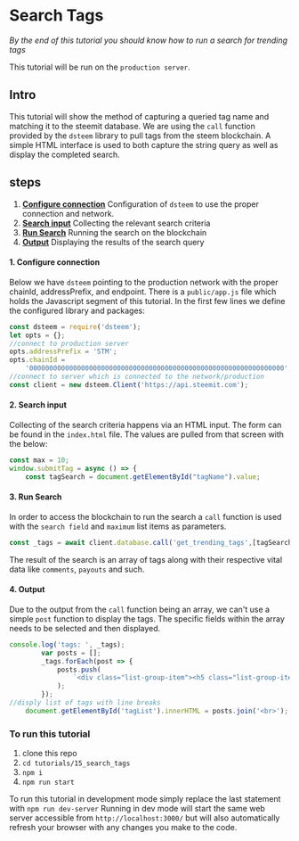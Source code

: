 # Search Tags

*By the end of this tutorial you should know how to run a search for trending tags*

This tutorial will be run on the `production server`.

## Intro

This tutorial will show the method of capturing a queried tag name and matching it to the steemit database. We are using the `call` function provided by the `dsteem` library to pull tags from the steem blockchain. A simple HTML interface is used to both capture the string query as well as display the completed search.

## steps

 1. [**Configure connection**](#configure-conn) Configuration of `dsteem` to use the proper connection and network.
 2. [**Search input**](#search-input) Collecting the relevant search criteria
 3. [**Run Search**](#run_search) Running the search on the blockchain
 4. [**Output**](#output) Displaying the results of the search query

#### 1. Configure connection <a name="configure-conn"></a>

Below we have `dsteem` pointing to the production network with the proper chainId, addressPrefix, and endpoint. There is a `public/app.js` file which holds the Javascript segment of this tutorial. In the first few lines we define the configured library and packages:

```javascript
const dsteem = require('dsteem');
let opts = {};
//connect to production server
opts.addressPrefix = 'STM';
opts.chainId =
    '0000000000000000000000000000000000000000000000000000000000000000';
//connect to server which is connected to the network/production
const client = new dsteem.Client('https://api.steemit.com');
```

#### 2. Search input <a name="seach-input"></a>

Collecting of the search criteria happens via an HTML input. The form can be found in the `index.html` file. The values are pulled from that screen with the below:

```javascript
const max = 10;
window.submitTag = async () => {
    const tagSearch = document.getElementById("tagName").value;
```

#### 3. Run Search <a name="run-search"></a>

In order to access the blockchain to run the search a `call` function is used with the `search field` and `maximum` list items as parameters.

```javascript
const _tags = await client.database.call('get_trending_tags',[tagSearch, max]);
```

The result of the search is an array of tags along with their respective vital data like `comments`, `payouts` and such.

#### 4. Output <a name="output"></a>

Due to the output from the `call` function being an array, we can't use a simple `post` function to display the tags. The specific fields within the array needs to be selected and then displayed.

```javascript
console.log('tags: ', _tags);
        var posts = [];
        _tags.forEach(post => {
            posts.push(
                `<div class="list-group-item"><h5 class="list-group-item-heading">${post.name}</h5></div>`
            );
        });
//disply list of tags with line breaks
    document.getElementById('tagList').innerHTML = posts.join('<br>');
```

### To run this tutorial

 1. clone this repo
 2. `cd tutorials/15_search_tags`
 3. `npm i`
 4. `npm run start`

 To run this tutorial in development mode simply replace the last statement with `npm run dev-server`
 Running in dev mode will start the same web server accessible from `http://localhost:3000/` but will also automatically refresh your browser with any changes you make to the code.
